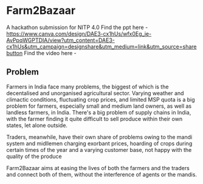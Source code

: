 # Farm2Bazaar
A hackathon submission for NITP 4.0
Find the ppt here - https://www.canva.com/design/DAE3-cx1hUs/wfx0Eg_ie-AvPpqWGPTDIA/view?utm_content=DAE3-cx1hUs&utm_campaign=designshare&utm_medium=link&utm_source=sharebutton
Find the video here - 

## Problem
Farmers in India face many problems, the biggest of which is the decentalised and unorganised agricultural sector. Varying weather and climactic conditions, fluctuating crop prices, and limited MSP quota is a big problem for farmers, especially small and medium land owners, as well as landless farmers, in India. There's a big problem of supply chains in India, with the farmer finding it quite difficult to sell produce within their own states, let alone outside.

Traders, meanwhile, have their own share of problems owing to the mandi system and midllemen charging exorbant prices, hoarding of crops during certain times of the year and a varying customer base, not happy with the quality of the produce

Farm2Bazaar aims at easing the lives of both the farmers and the traders and connect both of them, without the interference of agents or the mandis.

## 
